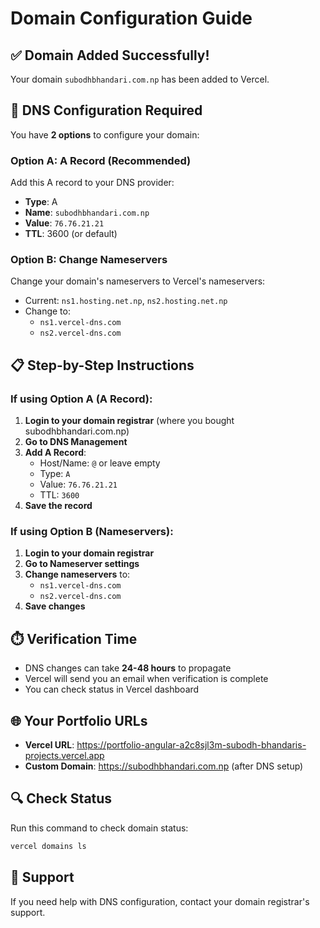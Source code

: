 # Domain Configuration Guide

## ✅ Domain Added Successfully!
Your domain `subodhbhandari.com.np` has been added to Vercel.

## 🔧 DNS Configuration Required

You have **2 options** to configure your domain:

### Option A: A Record (Recommended)
Add this A record to your DNS provider:
- **Type**: A
- **Name**: `subodhbhandari.com.np`
- **Value**: `76.76.21.21`
- **TTL**: 3600 (or default)

### Option B: Change Nameservers
Change your domain's nameservers to Vercel's nameservers:
- Current: `ns1.hosting.net.np`, `ns2.hosting.net.np`
- Change to: 
  - `ns1.vercel-dns.com`
  - `ns2.vercel-dns.com`

## 📋 Step-by-Step Instructions

### If using Option A (A Record):
1. **Login to your domain registrar** (where you bought subodhbhandari.com.np)
2. **Go to DNS Management**
3. **Add A Record**:
   - Host/Name: `@` or leave empty
   - Type: `A`
   - Value: `76.76.21.21`
   - TTL: `3600`
4. **Save the record**

### If using Option B (Nameservers):
1. **Login to your domain registrar**
2. **Go to Nameserver settings**
3. **Change nameservers** to:
   - `ns1.vercel-dns.com`
   - `ns2.vercel-dns.com`
4. **Save changes**

## ⏱️ Verification Time
- DNS changes can take **24-48 hours** to propagate
- Vercel will send you an email when verification is complete
- You can check status in Vercel dashboard

## 🌐 Your Portfolio URLs
- **Vercel URL**: https://portfolio-angular-a2c8sjl3m-subodh-bhandaris-projects.vercel.app
- **Custom Domain**: https://subodhbhandari.com.np (after DNS setup)

## 🔍 Check Status
Run this command to check domain status:
```bash
vercel domains ls
```

## 📧 Support
If you need help with DNS configuration, contact your domain registrar's support.
